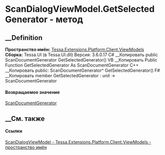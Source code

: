 # ScanDialogViewModel.GetSelectedGenerator - метод
##  __Definition
 **Пространство имён:**
[Tessa.Extensions.Platform.Client.ViewModels](N_Tessa_Extensions_Platform_Client_ViewModels.htm)  
 **Сборка:** Tessa.UI (в Tessa.UI.dll) Версия: 3.6.0.17
C# __Копировать
     public ScanDocumentGenerator GetSelectedGenerator()
VB __Копировать
     Public Function GetSelectedGenerator As ScanDocumentGenerator
C++ __Копировать
     public:
    ScanDocumentGenerator^ GetSelectedGenerator()
F# __Копировать
     member GetSelectedGenerator : unit -> ScanDocumentGenerator 
#### Возвращаемое значение
[ScanDocumentGenerator](T_Tessa_Extensions_Platform_Client_Scanning_ScanDocumentGenerator.htm)
##  __См. также
#### Ссылки
[ScanDialogViewModel -
](T_Tessa_Extensions_Platform_Client_ViewModels_ScanDialogViewModel.htm)
[Tessa.Extensions.Platform.Client.ViewModels - пространство
имён](N_Tessa_Extensions_Platform_Client_ViewModels.htm)
